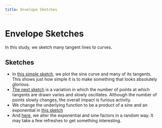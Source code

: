 ```yaml
---
title: Envelope Sketches
---
```


# Envelope Sketches

In this study, we sketch many tangent lines to curves.


## Sketches

- In [this simple sketch](sine_envelope.html), we plot the sine curve and many
  of its tangents. This shows just how simple it is to make something that looks
  absolutely glorious.
- [The next sketch](sine_envelope_motion.html) is a variation in which the
  number of points at which tangents are drawn varies and slowly oscillates.
  Although the number of points slowly changes, the overall impact is furious
  activity.
- We change the underlying function to be a product of a sine and an exponential
  in [this sketch](exp_sine_curve.html)
- And [here](random_curve.html), we alter the exponential and sine factors in a
  random way. It may take a few refreshes to get something interesting.
